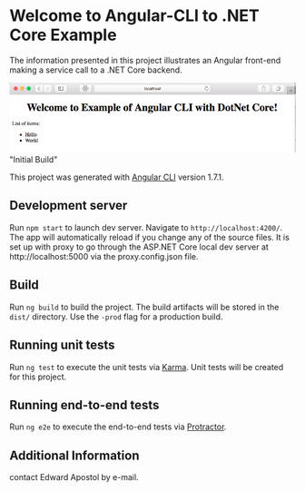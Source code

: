 # Welcome to Angular-CLI to .NET Core Example

The information presented in this project illustrates an Angular front-end making a service call to a .NET Core backend.

![screenshot](ex01_screenshot.png) "Initial Build"



This project was generated with [Angular CLI](https://github.com/angular/angular-cli) version 1.7.1.

## Development server

Run `npm start` to launch dev server. Navigate to `http://localhost:4200/`. The app will automatically reload if you change any of the source files. It is set up with proxy to go through the ASP.NET Core local dev server at http://localhost:5000 via the proxy.config.json file.


## Build

Run `ng build` to build the project. The build artifacts will be stored in the `dist/` directory. Use the `-prod` flag for a production build.

## Running unit tests

Run `ng test` to execute the unit tests via [Karma](https://karma-runner.github.io). Unit tests will be created for this project.

## Running end-to-end tests

Run `ng e2e` to execute the end-to-end tests via [Protractor](http://www.protractortest.org/).

## Additional Information
contact Edward Apostol by e-mail.
